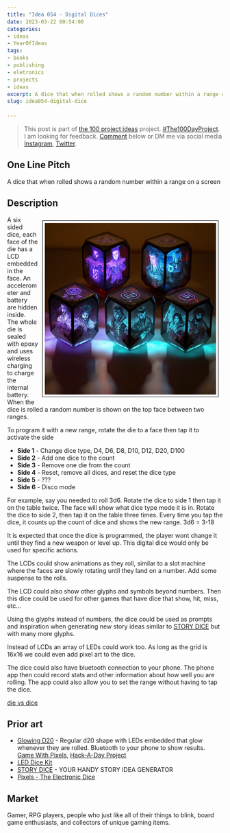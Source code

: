 ```yaml
---
title: "Idea 054 - Digital Dices"
date: 2023-03-22 00:54:00
categories:
- ideas
- YearOfIdeas
tags:
- books
- publishing
- eletronics
- projects
- ideas
excerpt: A dice that when rolled shows a random number within a range on a screen
slug: idea054-digital-dice

---
```


> This post is part of [the 100 project ideas](/projects/2023-100-ideas/) project. [#The100DayProject](https://www.the100dayproject.org/). I am looking for feedback. <a href='#utterances-comments'>Comment</a> below or DM me via social media <a href="https://instagram.com/funvill" rel="nofollow noopener noreferrer"><i class="fab fa-fw fa-instagram" aria-hidden="true"></i><span class="label">Instagram</span></a>, <a href="https://twitter.com/funvill" rel="nofollow noopener noreferrer"><i class="fab fa-fw fa-twitter" aria-hidden="true"></i><span class="label">Twitter</span></a>.

## One Line Pitch

A dice that when rolled shows a random number within a range on a screen

## Description

<img src="/public/uploads/2023/digital-dice.png" alt="digital-dice" style="float: right; margin: 10px; border: 1px solid black; padding: 5px"/>A six sided dice, each face of the die has a LCD embedded in the face. An accelerometer and battery are hidden inside. The whole die is sealed with epoxy and uses wireless charging to charge the internal battery. When the dice is rolled a random number is shown on the top face between two ranges.

To program it with a new range, rotate the die to a face then tap it to activate the side

- **Side 1** - Change dice type, D4, D6, D8, D10, D12, D20, D100
- **Side 2** - Add one dice to the count
- **Side 3** - Remove one die from the count
- **Side 4** - Reset, remove all dices, and reset the dice type
- **Side 5** - ???
- **Side 6** - Disco mode

For example, say you needed to roll 3d6. Rotate the dice to side 1 then tap it on the table twice. The face will show what dice type mode it is in. Rotate the dice to side 2, then tap it on the table three times. Every time you tap the dice, it counts up the count of dice and shows the new range. 3d6 = 3-18

It is expected that once the dice is programmed, the player wont change it until they find a new weapon or level up. This digital dice would only be used for specific actions.

The LCDs could show animations as they roll, similar to a slot machine where the faces are slowly rotating until they land on a number. Add some suspense to the rolls.

The LCD could also show other glyphs and symbols beyond numbers. Then this dice could be used for other games that have dice that show, hit, miss, etc…

Using the glyphs instead of numbers, the dice could be used as prompts and inspiration when generating new story ideas similar to [STORY DICE](https://davebirss.com/storydice-creative-story-ideas/) but with many more glyphs.

Instead of LCDs an array of LEDs could work too. As long as the grid is 16x16 we could even add pixel art to the dice.

The dice could also have bluetooth connection to your phone. The phone app then could record stats and other information about how well you are rolling. The app could also allow you to set the range without having to tap the dice.

[die vs dice](https://grammarist.com/usage/dice-die/)

## Prior art

- [Glowing D20](https://twitter.com/GameWithPixels/status/1221551897896722433) - Regular d20 shape with LEDs embedded that glow whenever they are rolled. Bluetooth to your phone to show results. [Game With Pixels](https://gamewithpixels.com/), [Hack-A-Day Project](https://hackaday.io/project/28377-pixels)
- [LED Dice Kit](https://www.aliexpress.com/item/32869776061.html)
- [STORY DICE](https://davebirss.com/storydice-creative-story-ideas/) - YOUR HANDY STORY IDEA GENERATOR
- [Pixels - The Electronic Dice](https://www.kickstarter.com/projects/pixels-dice/pixels-the-electronic-dice?ref=discovery_staff_picks_most_funded)

## Market

Gamer, RPG players, people who just like all of their things to blink, board game enthusiasts, and collectors of unique gaming items.

